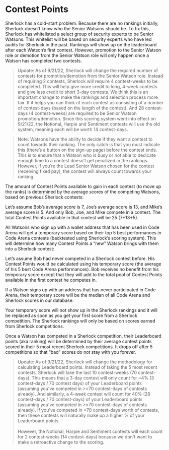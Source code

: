 # Contest Points

Sherlock has a cold-start problem. Because there are no rankings initially, Sherlock doesn’t know who the Senior Watsons should be. To fix this, Sherlock has whitelisted a select group of security experts to be Senior Watsons. This whitelist will be based on security experts who have led audits for Sherlock in the past. Rankings will show up on the leaderboard after each Watson’s first contest. However, promotion to the Senior Watson role or demotion from the Senior Watson role will only happen once a Watson has completed two contests.

> Update: As of 9/21/22, Sherlock will change the required number of contests for promotion/demotion from the Senior Watson role. Instead of requiring 2 contests, Sherlock will require 4 contest-weeks to be completed. This will help give more credit to long, 4-week contests and give less credit to short 3-day contests. We think this is an important change to make the rankings and selection process more fair. If it helps you can think of each contest as consisting of a number of contest-days (based on the length of the contest). And 28 contest-days (4 contest-weeks) are required to be Senior Watson promotion/demotion. Since this scoring system went into effect on 9/21/22, the Notional, Harpie and Sentiment contests will use the old system, meaning each will be worth 14 contest-days.&#x20;

> Note: Watsons have the ability to decide if they want a contest to count towards their ranking. The only catch is that you must indicate this (there’s a button on the sign-up page) before the contest ends. This is to ensure that a Watson who is busy or not able to dedicate enough time to a contest doesn’t get penalized in the rankings. However, if you’re the Lead Senior Watson chosen for the contest (receiving fixed pay), the contest will always count towards your ranking.

The amount of Contest Points available to gain in each contest (to move up the ranks) is determined by the average scores of the competing Watsons, based on previous Sherlock contests:

Let’s assume Bob’s average score is 7, Joe’s average score is 13, and Mike’s average score is 5. And only Bob, Joe, and Mike compete in a contest. The total Contest Points available in that contest will be 25 (7+13+5).

All Watsons who sign up with a wallet address that has been used in Code Arena will get a temporary score based on their top 5 best performances in Code Arena contests (backtested using Sherlock’s scoring system). This will determine how many Contest Points a “new” Watson brings with them into a Sherlock contest:

Let’s assume Bob had never competed in a Sherlock contest before. His Contest Points would be calculated using his temporary score (the average of his 5 best Code Arena performances). Bob receives no benefit from his temporary score except that they will add to the total pool of Contest Points available in the first contest he competes in.

If a Watson signs up with an address that has never participated in Code Arena, their temporary score will be the median of all Code Arena and Sherlock scores in our database.

Your temporary score will not show up in the Sherlock rankings and it will be replaced as soon as you get your first score from a Sherlock competition. The Sherlock rankings will only be based on scores earned from Sherlock competitions.

Once a Watson has competed in a Sherlock competition, their Leaderboard points (aka ranking) will be determined by their average contest points scored in their 5 most recent Sherlock competitions. It drops off after 5 competitions so that “bad” scores do not stay with you forever.

> Update: As of 9/21/22, Sherlock will change the methodology for calculating Leaderboard points. Instead of taking the 5 most recent contests, Sherlock will take the last 10 contest-weeks (70 contest-days). This means that a 3-day contest will only count for \~4% (3 contest-days / 70 contest days) of your Leaderboard points (assuming you've competed in >=70 contest-days of contests already). And similarly, a 4-week contest will count for 40% (28 contest-days / 70 contest-days) of your Leaderboard points (assuming you've competed in >=70 contest-days of contests already). If you've competed in <70 contest-days worth of contests, then these contests will naturally make up a higher % of your Leaderboard points.\
> \
> However, the Notional, Harpie and Sentiment contests will each count for 2 contest-weeks (14 contest-days) because we don't want to make a retroactive change to the scoring.&#x20;
